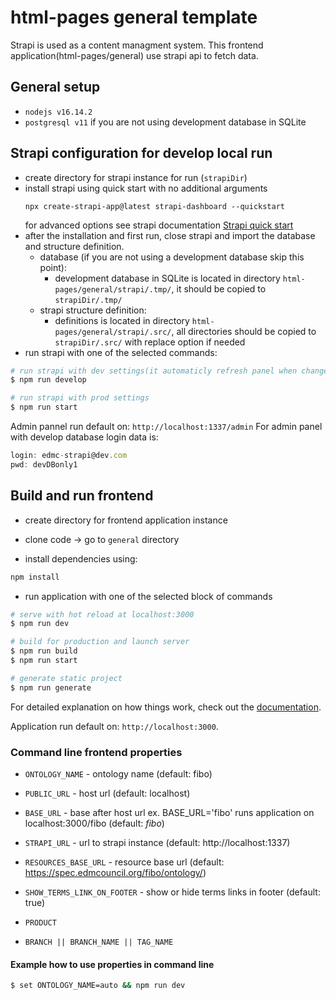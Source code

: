 # html-pages general template

Strapi is used as a content managment system. This frontend application(html-pages/general) use strapi api to fetch data.

## General setup

- `nodejs v16.14.2`
- `postgresql v11` if you are not using development database in SQLite

## Strapi configuration for develop local run

- create directory for strapi instance for run (`strapiDir`)
- install strapi using quick start with no additional arguments 
    ```
    npx create-strapi-app@latest strapi-dashboard --quickstart
    ```
    for advanced options see strapi documentation [Strapi quick start](https://docs.strapi.io/developer-docs/latest/getting-started/quick-start.html)
- after the installation and first run, close strapi and import the database and structure definition.
    - database (if you are not using a development database skip this point): 
        - development database in SQLite is located in directory `html-pages/general/strapi/.tmp/`, it should be copied to `strapiDir/.tmp/`
    - strapi structure definition: 
        - definitions is located in directory `html-pages/general/strapi/.src/`, all directories should be copied to `strapiDir/.src/` with replace option if needed
 - run strapi with one of the selected commands:
 
 ``` bash
 # run strapi with dev settings(it automaticly refresh panel when changes is detected)
 $ npm run develop
 
 # run strapi with prod settings
 $ npm run start
 ```

Admin pannel run default on: `http://localhost:1337/admin`
For admin panel with develop database login data is:

```js
login: edmc-strapi@dev.com
pwd: devDBonly1
```


## Build and run frontend

- create directory for frontend application instance

- clone code -> go to `general` directory

- install dependencies using: 

```bash
npm install
```

- run application with one of the selected block of commands

```bash
# serve with hot reload at localhost:3000
$ npm run dev

# build for production and launch server
$ npm run build
$ npm run start

# generate static project
$ npm run generate
```

For detailed explanation on how things work, check out the [documentation](https://nuxtjs.org).

Application run default on: `http://localhost:3000`.

### Command line frontend properties

- `ONTOLOGY_NAME` - ontology name (default: fibo)

- `PUBLIC_URL` - host url (default: localhost)

- `BASE_URL` - base after host url ex. BASE_URL='fibo' runs application on localhost:3000/fibo (default: *fibo*)

- `STRAPI_URL` - url to strapi instance (default: http://localhost:1337)

- `RESOURCES_BASE_URL` - resource base url (default: https://spec.edmcouncil.org/fibo/ontology/)

- `SHOW_TERMS_LINK_ON_FOOTER` - show or hide terms links in footer (default: true)

- `PRODUCT`

- `BRANCH || BRANCH_NAME || TAG_NAME`

#### Example how to use properties in command line

```bash
$ set ONTOLOGY_NAME=auto && npm run dev
```


